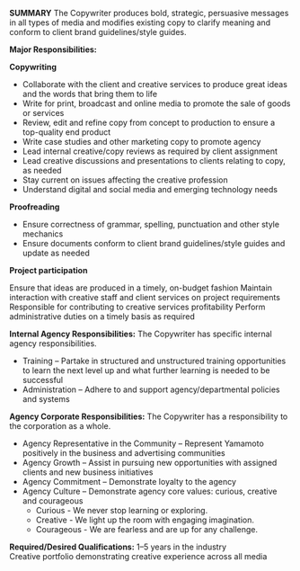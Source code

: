 __SUMMARY__
The Copywriter produces bold, strategic, persuasive messages in all types of media and modifies existing copy to clarify meaning and conform to client brand guidelines/style guides.

__Major Responsibilities:__

**Copywriting**

- Collaborate with the client and creative services to produce great ideas and the words that bring them to life
- Write for print, broadcast and online media to promote the sale of goods or services
- Review, edit and refine copy from concept to production to ensure a top-quality end product
- Write case studies and other marketing copy to promote agency
- Lead internal creative/copy reviews as required by client assignment
- Lead creative discussions and presentations to clients relating to copy, as needed
- Stay current on issues affecting the creative profession
- Understand digital and social media and emerging technology needs

**Proofreading**

- Ensure correctness of grammar, spelling, punctuation and other style mechanics
- Ensure documents conform to client brand guidelines/style guides and update as needed

**Project participation**

Ensure that ideas are produced in a timely, on-budget fashion
Maintain interaction with creative staff and client services on project requirements
Responsible for contributing to creative services profitability
Perform administrative duties on a timely basis as required

__Internal Agency Responsibilities:__
The Copywriter has specific internal agency responsibilities.

- Training – Partake in structured and unstructured training opportunities to learn the next level up and what further learning is needed to be successful
- Administration – Adhere to and support agency/departmental policies and systems

__Agency Corporate Responsibilities:__
The Copywriter has a responsibility to the corporation as a whole.

- Agency Representative in the Community – Represent Yamamoto positively in the business and advertising communities
- Agency Growth – Assist in pursuing new opportunities with assigned clients and new business initiatives
- Agency Commitment – Demonstrate loyalty to the agency
- Agency Culture – Demonstrate agency core values: curious, creative and courageous
    - Curious - We never stop learning or exploring.
    - Creative - We light up the room with engaging imagination.
    - Courageous - We are fearless and are up for any challenge.

__Required/Desired Qualifications:__
1–5 years in the industry  
Creative portfolio demonstrating creative experience across all media
